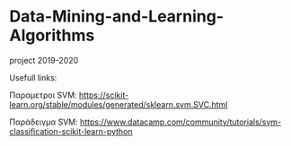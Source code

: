 # Data-Mining-and-Learning-Algorithms
project 2019-2020

Usefull links:

Παραμετροι SVM: https://scikit-learn.org/stable/modules/generated/sklearn.svm.SVC.html

Παράδειγμα SVM: https://www.datacamp.com/community/tutorials/svm-classification-scikit-learn-python
